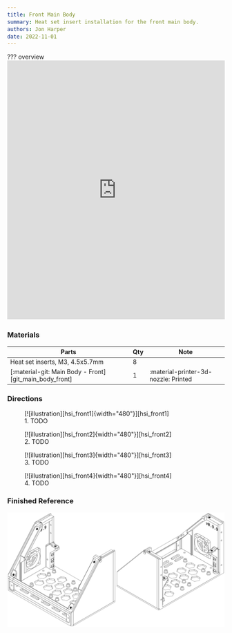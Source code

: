 ```yaml
---
title: Front Main Body
summary: Heat set insert installation for the front main body.
authors: Jon Harper
date: 2022-11-01
---
```



??? overview
    <iframe src="https://jon-harper.github.io/OmniBox/video/0.9.9/hsi_front.mp4" frameborder="0" width="100%" height="600px" allowfullscreen></iframe>

### Materials

| Parts                             | Qty | Note                            |
|-----------------------------------|-----|---------------------------------|
| Heat set inserts, M3, 4.5x5.7mm   | 8   |                                 |
| [:material-git: Main Body - Front][git_main_body_front] | 1   | :material-printer-3d-nozzle: Printed |

### Directions
                                                            
<figure markdown>
  [![illustration][hsi_front1]{width="480"}][hsi_front1]
  <figcaption>1. TODO</figcaption>
</figure>

<figure markdown>
  [![illustration][hsi_front2]{width="480"}][hsi_front2]
  <figcaption>2. TODO</figcaption>
</figure>

<figure markdown>
  [![illustration][hsi_front3]{width="480"}][hsi_front3]
  <figcaption>3. TODO</figcaption>
</figure>

<figure markdown>
  [![illustration][hsi_front4]{width="480"}][hsi_front4]
  <figcaption>4. TODO</figcaption>
</figure>


### Finished Reference

[![illustration][hsi_front_final]][hsi_front_final]

[hsi_front1]: ../img/assembly/hsi/front/front_hsi1.png
[hsi_front2]: ../img/assembly/hsi/front/front_hsi2.png
[hsi_front3]: ../img/assembly/hsi/front/front_hsi3.png
[hsi_front4]: ../img/assembly/hsi/front/front_hsi4.png
[hsi_front_final]: ../img/assembly/hsi/front/front_hsi_final.png